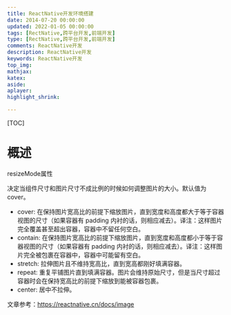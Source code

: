 ```yaml
---
title: ReactNative开发环境搭建
date: 2014-07-20 00:00:00
updated: 2022-01-05 00:00:00
tags: [RectNative,跨平台开发,前端开发]
type: [RectNative,跨平台开发,前端开发]
comments: ReactNative开发
description: ReactNative开发
keywords: ReactNative开发
top_img:
mathjax:
katex:
aside:
aplayer:
highlight_shrink:

---
```


[TOC]

# 概述

resizeMode属性

决定当组件尺寸和图片尺寸不成比例的时候如何调整图片的大小。默认值为cover。

- cover: 在保持图片宽高比的前提下缩放图片，直到宽度和高度都大于等于容器视图的尺寸（如果容器有 padding 内衬的话，则相应减去）。译注：这样图片完全覆盖甚至超出容器，容器中不留任何空白。
- contain: 在保持图片宽高比的前提下缩放图片，直到宽度和高度都小于等于容器视图的尺寸（如果容器有 padding 内衬的话，则相应减去）。译注：这样图片完全被包裹在容器中，容器中可能留有空白。
- stretch: 拉伸图片且不维持宽高比，直到宽高都刚好填满容器。
- repeat: 重复平铺图片直到填满容器。图片会维持原始尺寸，但是当尺寸超过容器时会在保持宽高比的前提下缩放到能被容器包裹。
- center: 居中不拉伸。



文章参考：https://reactnative.cn/docs/image
